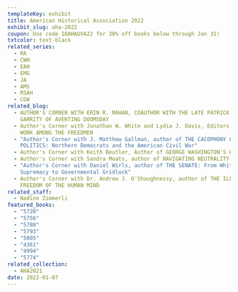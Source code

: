 ```yaml
---
templateKey: exhibit
title: American Historical Association 2022
exhibit_slug: aha-2022
coupon: Use code 10AHAUVA22 for 30% off books below through Jan 31!
txtcolor: text-black
related_series:
  - RA
  - CWH
  - EAH
  - EMG
  - JA
  - AMS
  - RSAH
  - CGW
related_blog:
  - AUTHOR'S CORNER WITH ERIN R. MAHAN, COAUTHOR WITH THE LATE PATRICK J.
    GARRITY OF AVERTING DOOMSDAY
  - Author's Corner with Jonathan W. White and Lydia J. Davis, Editors of MY
    WORK AMONG THE FREEDMEN
  - "Author's Corner with J. Matthew Gallman, author of THE CACOPHONY OF
    POLITICS: Northern Democrats and the American Civil War"
  - Author's Corner with Keith Beutler, Author of GEORGE WASHINGTON'S HAIR
  - Author's Corner with Sandra Moats, author of NAVIGATING NEUTRALITY
  - "Author's Corner with Daniel Wirls, author of THE SENATE: From White
    Supremacy to Governmental Gridlock"
  - Author's Corner with Dr. Andrew J. O'Shaughnessy, author of THE ILLIMITABLE
    FREEDOM OF THE HUMAN MIND
related_staff:
  - Nadine Zimmerli
featured_books:
  - "5720"
  - "5756"
  - "5780"
  - "5793"
  - "5805"
  - "4361"
  - "4994"
  - "5774"
related_collection:
  - AHA2021
date: 2022-01-07
---
```

